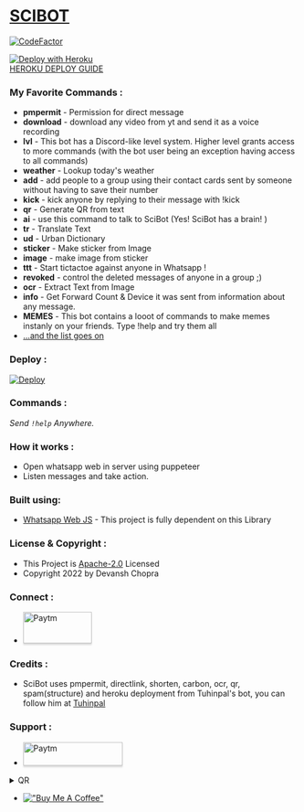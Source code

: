 
<a href="https://devansh-scimitar.me/Whatsapp-bot/"><h1>SCIBOT</h1></a>
[![CodeFactor](https://www.codefactor.io/repository/github/devansh9999/whatsapp-bot/badge)](https://www.codefactor.io/repository/github/devansh9999/whatsapp-bot)

[![Deploy with Heroku](https://www.herokucdn.com/deploy/button.svg "Deploy with Heroku")](https://heroku.com/deploy?template=https://github.com/devansh9999/Whatsapp-bot "Deploy with Heroku")<br>
[HEROKU DEPLOY GUIDE](https://github.com/devansh9999/Whatsapp-bot/blob/main/Deploy/heroku%20(recommended)/README.md)
### My Favorite Commands :

- **pmpermit** - Permission for direct message
- **download** - download any video from yt and send it as a voice recording
- **lvl** - This bot has a Discord-like level system. Higher level grants access to more commands (with the bot user being an exception having access to all commands)
- **weather** - Lookup today's weather
- **add** - add people to a group using their contact cards sent by someone without having to save their number
- **kick** - kick anyone by replying to their message with !kick
- **qr** - Generate QR from text
- **ai** - use this command to talk to SciBot (Yes! SciBot has a brain! )
- **tr** - Translate Text
- **ud** - Urban Dictionary
- **sticker** - Make sticker from Image
- **image** - make image from sticker
- **ttt** - Start tictactoe against anyone in Whatsapp !
- **revoked** - control the deleted messages of anyone in a group ;)
- **ocr** - Extract Text from Image
- **info** - Get Forward Count & Device it was sent from information about any message. 
- **MEMES** - This bot contains a looot of commands to make memes instanly on your friends. Type !help and try them all
- [...and the list goes on](https://github.com/devansh9999/Whatsapp-bot/blob/main/commands_info/Commands.md)



### Deploy :

<a href="https://github.com/devansh9999/SciBot/tree/main/Deploy"><img src="https://shields.io/badge/DEPLOY-red?style=for-the-badge" alt="Deploy"></a>
    

### Commands :

_Send <code>!help</code> Anywhere._

### How it works :

- Open whatsapp web in server using puppeteer
- Listen messages and take action.

### Built using:

- [Whatsapp Web JS](https://github.com/pedroslopez/whatsapp-web.js/ "Whatsapp Web JS") - This project is fully dependent on this Library


### License & Copyright :

- This Project is [Apache-2.0](https://github.com/TheWhatsBot/WhatsBot/blob/main/LICENSE) Licensed
- Copyright 2022 by Devansh Chopra

### Connect :

- <a href="https://t.me/SciBot_Whatsapp" target="_blank"><img src="https://images.macrumors.com/t/yMMf-bY_9Mm9UdPbxEQi7RRhRtg=/1600x/article-new/2017/05/Telegram-app.jpg" alt="Paytm" style="height: 55px !important;width: 120px !important;box-shadow: 0px 3px 2px 0px rgba(190, 190, 190, 0.5) !important;-webkit-box-shadow: 0px 3px 2px 0px rgba(190, 190, 190, 0.5) !important;" ></a>


### Credits :
- SciBot uses pmpermit, directlink, shorten, carbon, ocr, qr, spam(structure) and heroku deployment from Tuhinpal's bot, you can follow him at [Tuhinpal](https://github.com/tuhinpal)

### Support :

- <a href="https://paytm.me/sB-a4qg" target="_blank"><img src="https://upload.wikimedia.org/wikipedia/commons/4/42/Paytm_logo.png" alt="Paytm" style="height: 41px !important;width: 174px !important;box-shadow: 0px 3px 2px 0px rgba(190, 190, 190, 0.5) !important;-webkit-box-shadow: 0px 3px 2px 0px rgba(190, 190, 190, 0.5) !important;" ></a>
<details>
<summary>QR</summary>

<a href="https://paytm.me/Cyr-V4u" target="_blank"><img src="https://telegra.ph/file/48afdcf0701b3ea7ab273.jpg" alt="Paytm QR" style="height: 160px !important;width: 200px !important;box-shadow: 0px 3px 2px 0px rgba(190, 190, 190, 0.5) !important;-webkit-box-shadow: 0px 3px 2px 0px rgba(190, 190, 190, 0.5) !important;" ></a>
</details>

- [!["Buy Me A Coffee"](https://www.buymeacoffee.com/assets/img/custom_images/orange_img.png)](https://www.buymeacoffee.com/DevanshChopra)
